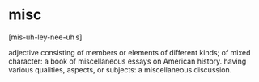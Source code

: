 # misc

[mis-uh-ley-nee-uh s]

adjective
consisting of members or elements of different kinds; of mixed character:
a book of miscellaneous essays on American history.
having various qualities, aspects, or subjects:
a miscellaneous discussion.
